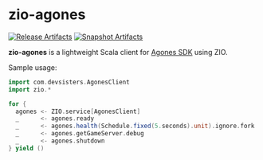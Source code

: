 # zio-agones

[![Release Artifacts][Badge-SonatypeReleases]][Link-SonatypeReleases]
[![Snapshot Artifacts][Badge-SonatypeSnapshots]][Link-SonatypeSnapshots]

[Link-SonatypeReleases]: https://s01.oss.sonatype.org/content/repositories/releases/com/devsisters/zio-agones_2.13/ "Sonatype Releases"
[Badge-SonatypeReleases]: https://img.shields.io/nexus/r/https/s01.oss.sonatype.org/com.devsisters/zio-agones_2.13.svg "Sonatype Releases"
[Link-SonatypeSnapshots]: https://s01.oss.sonatype.org/content/repositories/snapshots/com/devsisters/zio-agones_2.13/ "Sonatype Snapshots"
[Badge-SonatypeSnapshots]: https://img.shields.io/nexus/s/https/s01.oss.sonatype.org/com.devsisters/zio-agones_2.13.svg "Sonatype Snapshots"

**zio-agones** is a lightweight Scala client for [Agones SDK](https://agones.dev/site/docs/guides/client-sdks/) using ZIO.

Sample usage:

```scala
import com.devsisters.AgonesClient
import zio.*

for {
  agones <- ZIO.service[AgonesClient]
  _      <- agones.ready
  _      <- agones.health(Schedule.fixed(5.seconds).unit).ignore.fork
  _      <- agones.getGameServer.debug
  _      <- agones.shutdown
} yield ()
```
